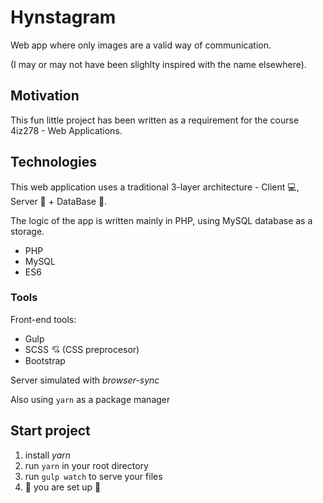 # Hynstagram

Web app where only images are a valid way of communication.

(I may or may not have been slighlty inspired with the name elsewhere).

## Motivation 

This fun little project has been written as a requirement for the course 4iz278 - Web Applications.

## Technologies 

This web application uses a traditional 3-layer architecture - Client 💻, Server 🧠 + DataBase 💾.

The logic of the app is written mainly in PHP, using MySQL database as a storage.

- PHP 
- MySQL 
- ES6

### Tools 

Front-end tools: 
* Gulp
* SCSS 💘 (CSS preprocesor)
* Bootstrap 

Server simulated with *browser-sync*

Also using `yarn` as a package manager

## Start project

1) install *yarn*
2) run `yarn` in your root directory
3) run `gulp watch` to serve your files 
4) 🎉 you are set up 🎉